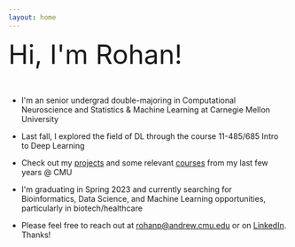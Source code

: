 ```yaml
---
layout: home
---
```

<font size= '35'>
Hi, I'm Rohan!
</font>

&nbsp;


- I'm an senior undergrad double-majoring in Computational Neuroscience and Statistics & Machine Learning at Carnegie Mellon University

- Last fall, I explored the field of DL through the course 11-485/685 Intro to Deep Learning

- Check out my [projects](https://rhopatel.github.io/projects/) and some relevant [courses](https://rhopatel.github.io/coursework) from my last few years @ CMU

- I'm graduating in Spring 2023 and currently searching for Bioinformatics, Data Science, and Machine Learning opportunities, particularly in biotech/healthcare

- Please feel free to reach out at [rohanp@andrew.cmu.edu](rohanp@andrew.cmu.edu) or on [LinkedIn](https://www.linkedin.com/in/rhopatel). Thanks!



